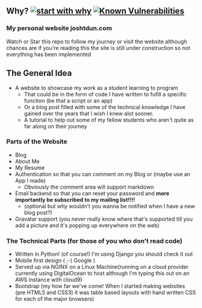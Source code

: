## Why? [![start with why](https://img.shields.io/badge/start%20with-why%3F-brightgreen.svg?style=flat)](http://www.ted.com/talks/simon_sinek_how_great_leaders_inspire_action) [![Known Vulnerabilities](https://snyk.io/test/github/joshtdun/joshtdun.com/badge.svg?targetFile=requirements.txt)](https://snyk.io/test/github/joshtdun/joshtdun.com?targetFile=requirements.txt)
### My personal website joshtdun.com 
Watch or Star this repo to follow my journey or visit the
website although chances are if you're reading this the site is still
under construction so not everything has been implemented

## The General Idea

* A website to showcase my work as a student learning to program
  * That could be in the form of code I have written to fufill a 
specific function (be that a script or an app)
  * Or a blog post filled with some of the technical knowledge I 
have gained over the years that I wish I knew alot sooner.
  * A tutorial to help out some of my fellow students who aren't
quite as far along on their journey

### Parts of the Website
* Blog
* About Me
* My Resume
* Authentication so that you can comment on my Blog or 
(maybe use an App I made)
  * Obviously the comment area will support markdown
* Email backend so that you can reset your password and 
**more importantly be subscribed to my mailing list!!!!**
  * (optional but why wouldn't you wanna be notified when I have a 
new blog post?)
* Gravatar support (you never really know where that's supported 
till you add a picture and it's popping up everywhere on the web)

### The Technical Parts (for those of you who don't read code)
* Written in Python! (of course!) I'm using Django you should 
check it out
* Mobile first design ( ;-) Google )
* Served up via NGINX on a Linux Machine(running on a cloud 
provider currently using DigitalOcean to host although I'm 
typing this out on an AWS instance with cloud9)
* Bootstrap (my how far we've come! When I started making websites 
(pre HTML5 and CSS3) it was table based layouts with hand written 
CSS for each of the major browsers)